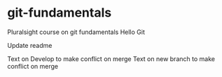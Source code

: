 # git-fundamentals
Pluralsight course on git fundamentals
Hello Git

Update readme

Text on Develop to make conflict on merge
Text on new branch to make conflict on merge
